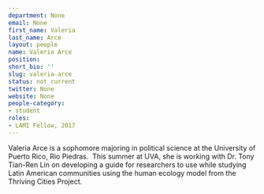```yaml
---
department: None
email: None
first_name: Valeria
last_name: Arce
layout: people
name: Valeria Arce
position:
short_bio: ''
slug: valeria-arce
status: not_current
twitter: None
website: None
people-category:
- student
roles:
- LAMI Fellow, 2017
---
```


Valeria Arce is a sophomore majoring in political science at the University of Puerto Rico, Rio Piedras.  This summer at UVA, she is working with Dr. Tony Tian-Ren Lin on developing a guide for researchers to use while studying Latin American communities using the human ecology model from the Thriving Cities Project.

